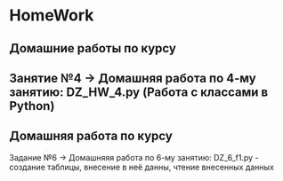 # HomeWork
Домашние работы по курсу
------------------------
Занятие №4 -> Домашняя работа по 4-му занятию: DZ_HW_4.py
(Работа с классами в Python)
------------------------

Домашняя работа по курсу
------------------------
Задание №6 -> Домашняяя работа по 6-му занятию:
DZ_6_f1.py - создание таблицы, внесение в неё данны, чтение внесенных данных
